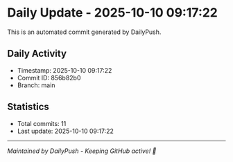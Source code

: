 # Daily Update - 2025-10-10 09:17:22

This is an automated commit generated by DailyPush.

## Daily Activity
- Timestamp: 2025-10-10 09:17:22
- Commit ID: 856b82b0
- Branch: main

## Statistics
- Total commits: 11
- Last update: 2025-10-10 09:17:22

---
*Maintained by DailyPush - Keeping GitHub active! 🚀*
